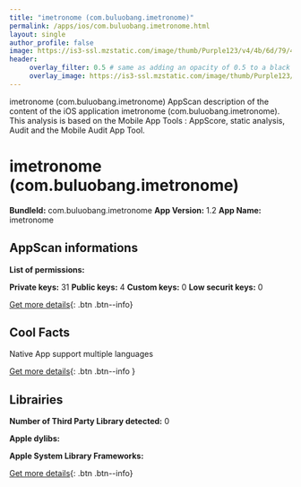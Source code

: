 ```yaml
---
title: "imetronome (com.buluobang.imetronome)"
permalink: /apps/ios/com.buluobang.imetronome.html
layout: single
author_profile: false
image: https://is3-ssl.mzstatic.com/image/thumb/Purple123/v4/4b/6d/79/4b6d7946-f4b6-b03a-afe1-0b46142828e5/AppIcon-0-1x_U007emarketing-0-0-85-220-0-4.png/512x512bb.jpg
header: 
     overlay_filter: 0.5 # same as adding an opacity of 0.5 to a black background
     overlay_image: https://is3-ssl.mzstatic.com/image/thumb/Purple123/v4/4b/6d/79/4b6d7946-f4b6-b03a-afe1-0b46142828e5/AppIcon-0-1x_U007emarketing-0-0-85-220-0-4.png/512x512bb.jpg
---
```

imetronome (com.buluobang.imetronome) AppScan description of the content of the iOS application imetronome (com.buluobang.imetronome). This analysis is based on the Mobile App Tools : AppScore, static analysis, Audit and the Mobile Audit App Tool.

# imetronome (com.buluobang.imetronome)

**BundleId:** com.buluobang.imetronome
**App Version:** 1.2
**App Name:** imetronome


## AppScan informations 

**List of permissions:** 
  
  
**Private keys:** 31
**Public keys:** 4
**Custom keys:** 0
**Low securit keys:** 0
  
[Get more details](/pricing.html){: .btn .btn--info}

## Cool Facts

Native App
support multiple languages
  
[Get more details](/pricing.html){: .btn .btn--info }

## Librairies 
**Number of Third Party Library detected:** 0


**Apple dylibs:**


**Apple System Library Frameworks:**


  
[Get more details](/pricing.html){: .btn .btn--info}

